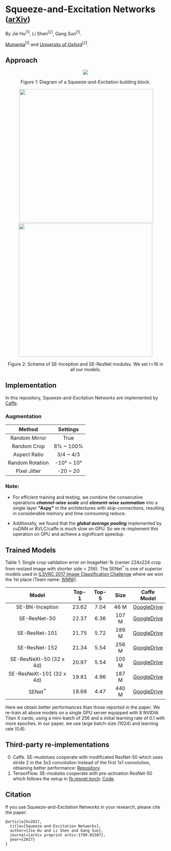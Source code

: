 # Squeeze-and-Excitation Networks <sub>([arXiv](https://arxiv.org/pdf/1709.01507.pdf))</sub>
By Jie Hu<sup>[1]</sup>, Li Shen<sup>[2]</sup>, Gang Sun<sup>[1]</sup>.

[Momenta](https://momenta.ai/)<sup>[1]</sup> and [University of Oxford](http://www.robots.ox.ac.uk/~vgg/)<sup>[2]</sup>.

## Approach
<div align="center">
  <img src="https://github.com/hujie-frank/SENet/blob/master/figures/SE-building-block.jpg">
</div>
<p align="center">
  Figure 1: Diagram of a Squeeze-and-Excitation building block.
</p>

<div align="center">
   <img src="https://github.com/hujie-frank/SENet/blob/master/figures/SE-Inception-module.jpg" width="420">
  <img src="https://github.com/hujie-frank/SENet/blob/master/figures/SE-ResNet-module.jpg"  width="420">
</div>
<p align="center">
  Figure 2: Schema of SE-Inception and SE-ResNet modules. We set r=16 in all our models.
</p>

## Implementation
In this repository, Squeeze-and-Excitation Networks are implemented by [Caffe](https://github.com/BVLC/caffe).

### Augmentation
| Method | Settings |
|:-:|:-:|
|Random Mirror| True |
|Random Crop| 8% ~ 100% |
|Aspect Ratio | 3/4 ~ 4/3 |
|Random Rotation| -10° ~ 10°|
|Pixel Jitter| -20 ~ 20 |

### Note:
* For efficient training and testing, we combine the consecutive operations ***channel-wise scale*** and ***element-wise summation*** into a single layer **"Axpy"** in the architectures with skip-connections, resulting in considerable memory and time comsuming reduce.

* Additonally, we found that the ***global average pooling*** implemented by cuDNN or BVLC/caffe is much slow on GPU. So we re-implement this operation on GPU and achieve a significant speedup. 

## Trained Models

Table 1. Single crop validation error on ImageNet-1k (center 224x224 crop from resized image with shorter side = 256). The SENet<sup>*</sup> is one of superior models used in [ILSVRC 2017 Image Classification Challenge](http://image-net.org/challenges/LSVRC/2017/index) where we won the 1st place (Team name: [WMW](http://image-net.org/challenges/LSVRC/2017/results)).

| Model | Top-1 | Top-5 | Size | Caffe Model |
|:-:|:-:|:-:|:-:|:-:|
|SE-BN-Inception| 23.62 | 7.04 | 46 M| [GoogleDrive](https://drive.google.com/file/d/0BwHV3BlNKkWlTWRRbDZYbVB2WWc/view?usp=sharing)
|SE-ResNet-50   | 22.37 | 6.36 | 107 M | [GoogleDrive](https://drive.google.com/file/d/0BwHV3BlNKkWlS2QwZHFzM3RjNzg/view?usp=sharing)
|SE-ResNet-101  | 21.75  | 5.72 | 189 M | [GoogleDrive](https://drive.google.com/file/d/0BwHV3BlNKkWlTEg4YmcwQ0FoZFU/view?usp=sharing)
|SE-ResNet-152  | 21.34  | 5.54 | 256 M | [GoogleDrive](https://drive.google.com/file/d/0BwHV3BlNKkWlcFE0Q2NTcWl3WUE/view?usp=sharing)
|SE-ResNeXt-50 (32 x 4d) | 20.97 | 5.54 | 105 M | [GoogleDrive](https://drive.google.com/file/d/0BwHV3BlNKkWlQ2Z0Q204V1RITjA/view?usp=sharing)
|SE-ResNeXt-101 (32 x 4d) | 19.81 | 4.96 | 187 M | [GoogleDrive](https://drive.google.com/file/d/0BwHV3BlNKkWleklsNzBiZlprblk/view?usp=sharing)
|SENet<sup>*</sup> | 18.68 | 4.47 | 440 M | [GoogleDrive](https://drive.google.com/file/d/0BwHV3BlNKkWlbTFZbzFTSXBUTUE/view?usp=sharing)

Here we obtain better performances than those reported in the paper.
We re-train all above models on a single GPU server equipped with 8 NVIDIA Titan X cards, 
using a mini-batch of 256 and a initial learning rate of 0.1 with more epoches. 
In our paper, we use large batch-size (1024) and learning rate (0.6). 

## Third-party re-implementations
0. Caffe. SE-mudolues cooperate with modificated ResNet-50 which uses stride 2 in the 3x3 convolution instead of the first 1x1 convolution, obtaining better performance: [Repository](https://github.com/shicai/SENet-Caffe).
0. TensorFlow. SE-modules cooperate with pre-activation ResNet-50 which follows the setup in [fb.resnet.torch](https://github.com/facebook/fb.resnet.torch): [Code](https://github.com/ppwwyyxx/tensorpack/tree/master/examples/ResNet).

## Citation

If you use Squeeze-and-Excitation Networks in your research, please cite the paper:
    
    @article{hu2017,
      title={Squeeze-and-Excitation Networks},
      author={Jie Hu and Li Shen and Gang Sun},
      journal={arXiv preprint arXiv:1709.01507},
      year={2017}
    }
